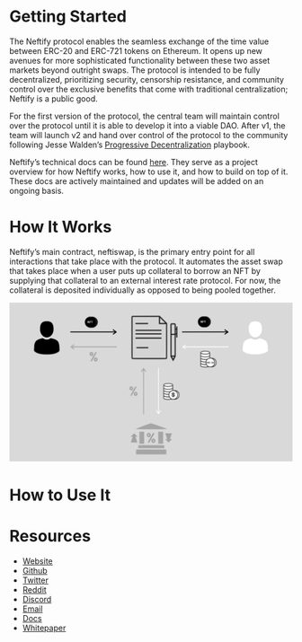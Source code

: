 # Getting Started

The Neftify protocol enables the seamless exchange of the time value between ERC-20 and ERC-721 tokens on Ethereum. It opens up new avenues for more sophisticated functionality between these two asset markets beyond outright swaps. The protocol is intended to be fully decentralized, prioritizing security, censorship resistance, and community control over the exclusive benefits that come with traditional centralization; Neftify is a public good. 

For the first version of the protocol, the central team will maintain control over the protocol until it is able to develop it into a viable DAO. After v1, the team will launch v2 and hand over control of the protocol to the community following Jesse Walden’s [Progressive Decentralization](https://a16z.com/2020/01/09/progressive-decentralization-crypto-product-management/) playbook. 

Neftify’s technical docs can be found [here](https://docs.neftify.com). They serve as a project overview for how Neftify works, how to use it, and how to build on top of it. These docs are actively maintained and updates will be added on an ongoing basis.

# How It Works
Neftify’s main contract, neftiswap, is the primary entry point for all interactions that take place with the protocol. It automates the asset swap that takes place when a user puts up collateral to borrow an NFT by supplying that collateral to an external interest rate protocol. For now, the collateral is deposited individually as opposed to being pooled together.

![ERC20 to ERC721 swap](assets/erc20-erc721.png)



# How to Use It


# Resources

* [Website](https://neftify.com)
* [Github](https://github.com/neftify)
* [Twitter](https://twitter.com/neftify)
* [Reddit]()
* [Discord]()
* [Email]()
* [Docs](https://docs.neftify.com)
* [Whitepaper](https://neftify.com/neftify-whitepaper.pdf)
